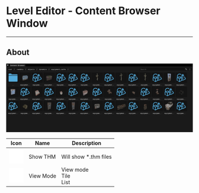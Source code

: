 # Level Editor - Content Browser Window

___

## About

![alt text](../assets/images/content-browser.png)

| Icon | Name | Description |
|---|---|---|
| ![1](../assets/icons/menu.svg) | Show THM | Will show *.thm files |
| ![1](../assets/icons/menu.svg) | View Mode | View mode<br> Tile<br> List |
